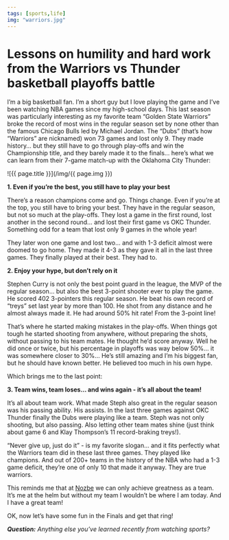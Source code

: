 ```yaml
---
tags: [sports,life]
img: "warriors.jpg"
---
```


# Lessons on humility and hard work from the Warriors vs Thunder basketball playoffs battle

I’m a big basketball fan. I’m a short guy but I love playing the game and I’ve been watching NBA games since my high-school days. This last season was particularly interesting as my favorite team “Golden State Warriors” broke the record of most wins in the regular season set by none other than the famous Chicago Bulls led by Michael Jordan. The “Dubs” (that’s how “Warriors” are nicknamed) won 73 games and lost only 9. They made history… but they still have to go through play-offs and win the Championship title, and they barely made it to the finals… here’s what we can learn from their 7-game match-up with the Oklahoma City Thunder:

<!--More-->

![{{ page.title }}](/img/{{ page.img }})

**1. Even if you’re the best, you still have to play your best**

There’s a reason champions come and go. Things change. Even if you’re at the top, you still have to bring your best. They have in the regular season, but not so much at the play-offs. They lost a game in the first round, lost another in the second round… and lost their first game vs OKC Thunder. Something odd for a team that lost only 9 games in the whole year!

They later won one game and lost two… and with 1-3 deficit almost were doomed to go home. They made it 4-3 as they gave it all in the last three games. They finally played at their best. They had to.

**2. Enjoy your hype, but don’t rely on it**

Stephen Curry is not only the best point guard in the league, the MVP of the regular season… but also the best 3-point shooter ever to play the game. He scored 402 3-pointers this regular season. He beat his own record of “treys” set last year by more than 100. He shot from any distance and he almost always made it. He had around 50% hit rate! From the 3-point line!

That’s where he started making mistakes in the play-offs. When things got tough he started shooting from anywhere, without preparing the shots, without passing to his team mates. He thought he’d score anyway. Well he did once or twice, but his percentage in playoffs was way below 50%… it was somewhere closer to 30%… He’s still amazing and I’m his biggest fan, but he should have known better. He believed too much in his own hype.

Which brings me to the last point:

**3. Team wins, team loses… and wins again - it’s all about the team!**

It’s all about team work. What made Steph also great in the regular season was his passing ability. His assists. In the last three games against OKC Thunder finally the Dubs were playing like a team. Steph was not only shooting, but also passing. Also letting other team mates shine (just think about game 6 and Klay Thompson’s 11 record-braking treys!).

“Never give up, just do it” - is my favorite slogan… and it fits perfectly what the Warriors team did in these last three games. They played like champions. And out of 200+ teams in the history of the NBA who had a 1-3 game deficit, they’re one of only 10 that made it anyway. They are true warriors.

This reminds me that at [Nozbe][n] we can only achieve greatness as a team. It’s me at the helm but without my team I wouldn’t be where I am today. And I have a great team!

OK, now let’s have some fun in the Finals and get that ring!

***Question:*** *Anything else you’ve learned recently from watching sports?*

[tp]: http://thepodcast.fm
[i]: http://iMagazine.pl
[d]: http://db.tt/kD7Liux
[e]: /how-i-use-evernote
[p]: /passion
[n]: https://michael.gratis/nozbe
[io]: https://michael.gratis/ipadonly/
[pm]: http://productivemag.com/
[s]: /show
[t]: http://twitter.com/MSliwinski